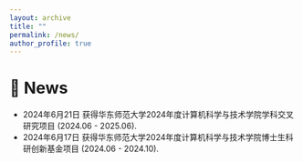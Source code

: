 ```yaml
---
layout: archive
title: ""
permalink: /news/
author_profile: true
---
```


🎊 News
======

* 2024年6月21日 获得华东师范大学2024年度计算机科学与技术学院学科交叉研究项目
  (2024.06 - 2025.06).
* 2024年6月17日 获得华东师范大学2024年度计算机科学与技术学院博士生科研创新基金项目
  (2024.06 - 2024.10).
